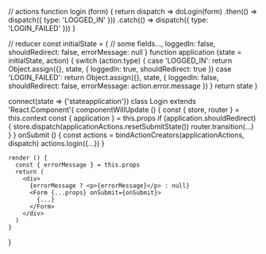 // actions
function login (form) {
    return dispatch => doLogin(form)
      .then(() => dispatch({ type: 'LOGGED_IN' }))
      .catch(() => dispatch({ type: 'LOGIN_FAILED' }))
  }
  
  // reducer
  const initialState = {
    // some fields...,
    loggedIn: false,
    shouldRedirect: false,
    errorMessage: null
  }
  function application (state = initialState, action) {
    switch (action.type) {
      case 'LOGGED_IN':
        return Object.assign({}, state, { loggedIn: true, shouldRedirect: true })
      case 'LOGIN_FAILED':
        return Object.assign({}, state, { loggedIn: false, shouldRedirect: false, errorMessage: action.error.message })
    }
    return state
  }
  
 connect(state => {'stateapplication'})
  class Login extends 'React.Component'{
    componentWillUpdate () {
      const { store, router } = this.context
      const { application } = this.props
      if (application.shouldRedirect) {
        store.dispatch(applicationActions.resetSubmitState())
        router.transition(...)  
      }
    }
    onSubmit () {
      const actions = bindActionCreators(applicationActions, dispatch)
      actions.login({...})
    }
  
    render () {
      const { errorMessage } = this.props
      return (
        <div>
          {errorMessage ? <p>{errorMessage}</p> : null}
          <Form {...props} onSubmit={onSubmit}>
            {...}
          </Form>
        </div>
      )
    }
  }
